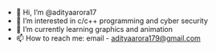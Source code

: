 - 👋 Hi, I’m @adityaarora17
- 👀 I’m interested in c/c++ programming and cyber security
- 🌱 I’m currently learning graphics and animation
- 📫 How to reach me: email - adityaarora179@gmail.com

<!---
adityaarora17/adityaarora17 is a ✨ special ✨ repository because its `README.md` (this file) appears on your GitHub profile.
You can click the Preview link to take a look at your changes.
--->
